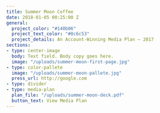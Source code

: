```yaml
---
title: Summer Moon Coffee
date: 2018-01-05 00:25:00 Z
general:
  project_color: "#140b06"
  project_text_color: "#8c6c53"
  project_details: An Account-Winning Media Plan – 2017
sections:
- type: center-image
  body: Text field. Body copy goes here.
  image: "/uploads/summer-moon-first-page.jpg"
- type: color-pallete
  image: "/uploads/summer-moon-pallete.jpg"
  press_url: http://google.com
- type: divider
- type: media-plan
  plan_file: "/uploads/summer-moon-deck.pdf"
  button_text: View Media Plan
---
```


